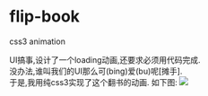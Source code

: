 # flip-book
css3 animation
  
  UI搞事,设计了一个loading动画,还要求必须用代码完成.  
  没办法,谁叫我们的UI那么可(bing)爱(bu)呢[摊手].  
  于是,我用纯css3实现了这个翻书的动画.  如下图:
  ![](https://raw.githubusercontent.com/foxery/flip-book/master/ui.gif)

